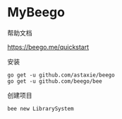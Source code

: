 # MyBeego

帮助文档

https://beego.me/quickstart

安装

```
go get -u github.com/astaxie/beego
go get -u github.com/beego/bee
```

创建项目

```
bee new LibrarySystem
```

